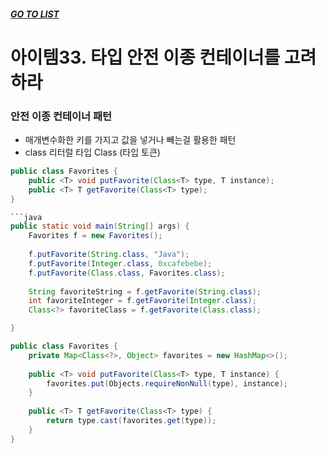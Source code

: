 ##### [GO TO LIST](../README.md)

# 아이템33. 타입 안전 이종 컨테이너를 고려하라

### 안전 이종 컨테이너 패턴
- 매개변수화한 키를 가지고 값을 넣거나 빼는걸 활용한 패턴
- class 리터럴 타입 Class<T> (타입 토큰)
```java
public class Favorites {
    public <T> void putFavorite(Class<T> type, T instance);
    public <T> T getFavorite(Class<T> type);
}

```java
public static void main(String[] args) {
    Favorites f = new Favorites();
    
    f.putFavorite(String.class, "Java");
    f.putFavorite(Integer.class, 0xcafebebe);
    f.putFavorite(Class.class, Favorites.class);
    
    String favoriteString = f.getFavorite(String.class);
    int favoriteInteger = f.getFavorite(Integer.class);
    Class<?> favoriteClass = f.getFavorite(Class.class);

}
```
```java
public class Favorites {
    private Map<Class<?>, Object> favorites = new HashMap<>();
    
    public <T> void putFavorite(Class<T> type, T instance) {
        favorites.put(Objects.requireNonNull(type), instance);
    }
    
    public <T> T getFavorite(Class<T> type) {
        return type.cast(favorites.get(type));
    }
}  
```
